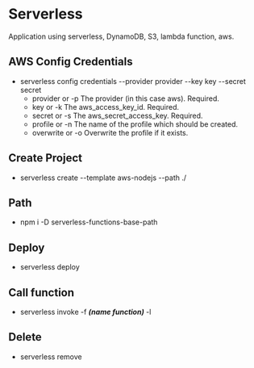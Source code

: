 # Serverless

Application using serverless, DynamoDB, S3, lambda function, aws.

## AWS Config Credentials

- serverless config credentials --provider provider --key key --secret secret
  - provider or -p The provider (in this case aws). Required.
  - key or -k The aws_access_key_id. Required.
  - secret or -s The aws_secret_access_key. Required.
  - profile or -n The name of the profile which should be created.
  - overwrite or -o Overwrite the profile if it exists.

## Create Project

- serverless create --template aws-nodejs --path ./

## Path

- npm i -D serverless-functions-base-path

## Deploy

- serverless deploy

## Call function

- serverless invoke -f  ***(name function)***  -l

## Delete

- serverless remove
